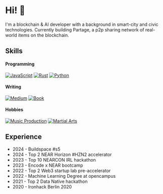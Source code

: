 # Hi! 👋 

I'm a blockchain & AI developer with a background in smart-city and civic technologies.
Currently building Partage, a p2p sharing network of real-world items on the blockchain.

## Skills

#### Programming
[![JavaScript](https://img.shields.io/badge/-JavaScript-000000?Color=white)](https://github.com/partagexyz/marketplace)
[![Rust](https://img.shields.io/badge/-Rust-000000?Color=white)](https://github.com/partagexyz/partage-lock)
[![Python](https://img.shields.io/badge/-Python-000000?Color=white)](https://github.com/DemocracyStudio/stakeholder_engagement_simulation_model)

#### Writing
[![Medium](https://img.shields.io/badge/-Medium-000000?Color=white)](https://juliencarbonnell.medium.com/)
[![Book](https://img.shields.io/badge/-Book_Author-000000?Color=white)](https://a.co/d/0Ox4saC)

#### Hobbies
[![Music Production](https://img.shields.io/badge/-Music_Production-000000?Color=white)](https://digitaloverdrive.bandcamp.com/)
[![Martial Arts](https://img.shields.io/badge/Martial_Arts-000000?Color=white)](https://github.com/jcarbonnell/jcarbonnell/blob/main/gokudo.jpeg)

## Experience

- 2024 - Buildspace #s5 
- 2024 - Top 2 NEAR Horizon #HZN2 accelerator
- 2023 - Top 10 NEARCON IRL hackathon
- 2023 - Encode x NEAR bootcamp
- 2022 - Top 2 Web3 startup lab pre-accelerator
- 2022 - Machine Learning Degree at opencampus
- 2021 - Top 2 Data Native hackathon
- 2020 - Ironhack Berlin 2020
